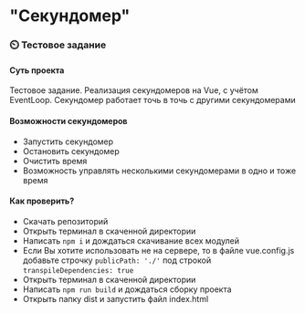 # "Секундомер"

### ⏲️ Тестовое задание

#### Суть проекта
Тестовое задание. Реализация секундомеров на Vue, с учётом EventLoop. Секундомер работает точь в точь с другими секундомерами

#### Возможности секундомеров
- Запустить секундомер
- Остановить секундомер
- Очистить время
- Возможность управлять несколькими секундомерами в одно и тоже время


#### Как проверить?
- Скачать репозиторий
- Открыть терминал в скаченной директории
- Написать ```npm i``` и дождаться скачивание всех модулей
- Если Вы хотите использовать не на сервере, то в файле vue.config.js добавьте строчку ```publicPath: './'``` под строкой ```transpileDependencies: true```
- Открыть терминал в скаченной директории
- Написать ```npm run build``` и дождаться сборку проекта
- Открыть папку dist и запустить файл index.html


